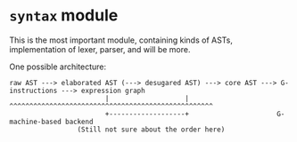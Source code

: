 # `syntax` module

This is the most important module, containing kinds of ASTs, implementation of lexer, parser, and will be more.

One possible architecture:

```
raw AST ---> elaborated AST (---> desugared AST) ---> core AST ---> G-instructions ---> expression graph
                        |                   |        ^^^^^^^^^^^^^^^^^^^^^^^^^^^^^^^^^^^^^^^^^^^^^^^^^^^
                        +-------------------+                      G-machine-based backend
                 (Still not sure about the order here)
```